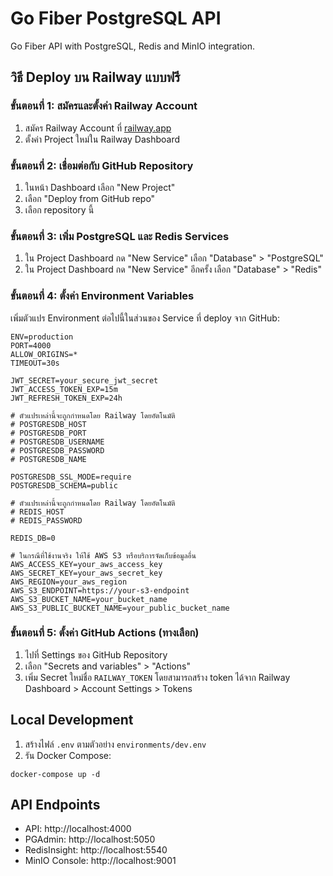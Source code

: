 # Go Fiber PostgreSQL API

Go Fiber API with PostgreSQL, Redis and MinIO integration.

## วิธี Deploy บน Railway แบบฟรี

### ขั้นตอนที่ 1: สมัครและตั้งค่า Railway Account

1. สมัคร Railway Account ที่ [railway.app](https://railway.app)
2. ตั้งค่า Project ใหม่ใน Railway Dashboard

### ขั้นตอนที่ 2: เชื่อมต่อกับ GitHub Repository

1. ในหน้า Dashboard เลือก "New Project"
2. เลือก "Deploy from GitHub repo"
3. เลือก repository นี้

### ขั้นตอนที่ 3: เพิ่ม PostgreSQL และ Redis Services

1. ใน Project Dashboard กด "New Service" เลือก "Database" > "PostgreSQL"
2. ใน Project Dashboard กด "New Service" อีกครั้ง เลือก "Database" > "Redis"

### ขั้นตอนที่ 4: ตั้งค่า Environment Variables

เพิ่มตัวแปร Environment ต่อไปนี้ในส่วนของ Service ที่ deploy จาก GitHub:

```
ENV=production
PORT=4000
ALLOW_ORIGINS=*
TIMEOUT=30s

JWT_SECRET=your_secure_jwt_secret
JWT_ACCESS_TOKEN_EXP=15m
JWT_REFRESH_TOKEN_EXP=24h

# ตัวแปรเหล่านี้จะถูกกำหนดโดย Railway โดยอัตโนมัติ
# POSTGRESDB_HOST
# POSTGRESDB_PORT
# POSTGRESDB_USERNAME
# POSTGRESDB_PASSWORD
# POSTGRESDB_NAME

POSTGRESDB_SSL_MODE=require
POSTGRESDB_SCHEMA=public

# ตัวแปรเหล่านี้จะถูกกำหนดโดย Railway โดยอัตโนมัติ
# REDIS_HOST
# REDIS_PASSWORD

REDIS_DB=0

# ในกรณีที่ใช้งานจริง ให้ใช้ AWS S3 หรือบริการจัดเก็บข้อมูลอื่น
AWS_ACCESS_KEY=your_aws_access_key
AWS_SECRET_KEY=your_aws_secret_key
AWS_REGION=your_aws_region
AWS_S3_ENDPOINT=https://your-s3-endpoint
AWS_S3_BUCKET_NAME=your_bucket_name
AWS_S3_PUBLIC_BUCKET_NAME=your_public_bucket_name
```

### ขั้นตอนที่ 5: ตั้งค่า GitHub Actions (ทางเลือก)

1. ไปที่ Settings ของ GitHub Repository
2. เลือก "Secrets and variables" > "Actions"
3. เพิ่ม Secret ใหม่ชื่อ `RAILWAY_TOKEN` โดยสามารถสร้าง token ได้จาก Railway Dashboard > Account Settings > Tokens

## Local Development

1. สร้างไฟล์ `.env` ตามตัวอย่าง `environments/dev.env`
2. รัน Docker Compose:

```
docker-compose up -d
```

## API Endpoints

- API: http://localhost:4000
- PGAdmin: http://localhost:5050
- RedisInsight: http://localhost:5540
- MinIO Console: http://localhost:9001

